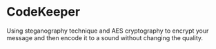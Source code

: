 # CodeKeeper

Using steganography technique and AES cryptography to encrypt your message and then encode it to a sound without changing the quality.
